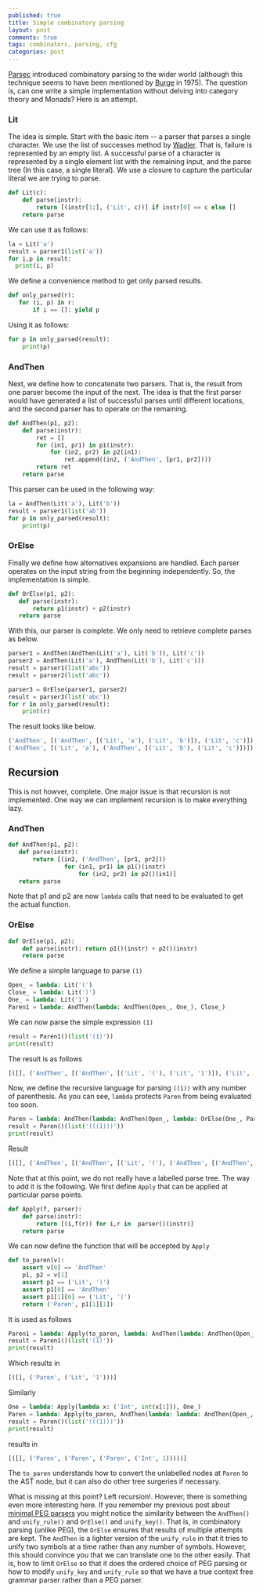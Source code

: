 ```yaml
---
published: true
title: Simple combinatory parsing
layout: post
comments: true
tags: combinators, parsing, cfg
categories: post
---
```


[Parsec](https://www.cs.nott.ac.uk/~pszgmh/pearl.pdf) introduced combinatory parsing to the wider world
(although this technique seems to have been mentioned by
[Burge](https://www.amazon.com/Recursive-Programming-Techniques-Systems-programming/dp/0201144506) in 1975).
The question is, can one write a simple implementation without delving into category theory and Monads?
Here is an attempt.

### Lit

The idea is simple. Start with the basic item -- a parser that parses a single character. We use the list of successes method by [Wadler](https://homepages.inf.ed.ac.uk/wadler/papers/marktoberdorf/baastad.pdf). That is, failure is represented
by an empty list. A successful parse of a character is represented by a single element list with the remaining
input, and the parse tree (In this case, a single literal). We use a closure to capture the particular literal we are trying to parse.

```python
def Lit(c):
    def parse(instr):
        return [(instr[1:], ('Lit', c))] if instr[0] == c else []
    return parse
```
We can use it as follows:
```python
la = Lit('a')
result = parser1(list('a'))
for i,p in result:
  print(i, p)
```
We define a convenience method to get only parsed results.

```python
def only_parsed(r):
   for (i, p) in r:
       if i == []: yield p
```
Using it as follows:
```python
for p in only_parsed(result):
    print(p)
```

### AndThen

Next, we define how to concatenate two parsers. That is, the result from one parser
become the input of the next. The idea is that the first parser would have generated a list
of successful parses until different locations, and the second parser has to operate on the
remaining.

```python
def AndThen(p1, p2):
    def parse(instr):
        ret = []
        for (in1, pr1) in p1(instr):
            for (in2, pr2) in p2(in1):
                ret.append((in2, ('AndThen', [pr1, pr2])))
        return ret
    return parse
```
This parser can be used in the following way:
```python
la = AndThen(Lit('a'), Lit('b'))
result = parser1(list('ab'))
for p in only_parsed(result):
    print(p)
```

### OrElse

Finally we define how alternatives expansions are handled. Each parser operates on the
input string from the beginning independently. So, the implementation is simple.
```python
def OrElse(p1, p2):
   def parse(instr):
       return p1(instr) + p2(instr)
   return parse
``` 

With this, our parser is complete. We only need to retrieve complete parses as below.
```python
parser1 = AndThen(AndThen(Lit('a'), Lit('b')), Lit('c'))
parser2 = AndThen(Lit('a'), AndThen(Lit('b'), Lit('c')))
result = parser1(list('abc'))
result = parser2(list('abc'))

parser3 = OrElse(parser1, parser2)
result = parser3(list('abc'))
for r in only_parsed(result):
    print(r)
 ```
 The result looks like below.
 ```python
('AndThen', [('AndThen', [('Lit', 'a'), ('Lit', 'b')]), ('Lit', 'c')])
('AndThen', [('Lit', 'a'), ('AndThen', [('Lit', 'b'), ('Lit', 'c')])])
 ```
 
## Recursion
 
This is not howver, complete. One major issue is that recursion is not implemented. One way we can
implement recursion is to make everything lazy.
 
### AndThen
 
```python
def AndThen(p1, p2):
   def parse(instr):
       return [(in2, ('AndThen', [pr1, pr2]))
                for (in1, pr1) in p1()(instr)
                    for (in2, pr2) in p2()(in1)]
   return parse
```
Note that p1 and p2 are now `lambda` calls that need to be evaluated to get the actual function.

### OrElse

```python
def OrElse(p1, p2):
    def parse(instr): return p1()(instr) + p2()(instr)
    return parse
```

We define a simple language to parse `(1)`

```python
Open_ = lambda: Lit('(')
Close_ = lambda: Lit(')')
One_ = lambda: Lit('1')
Paren1 = lambda: AndThen(lambda: AndThen(Open_, One_), Close_)
```
We can now parse the simple expression `(1)`
```python
result = Paren1()(list('(1)'))
print(result)
```

The result is as follows
```python
[([], ('AndThen', [('AndThen', [('Lit', '('), ('Lit', '1')]), ('Lit', ')')]))]
```

Now, we define the recursive language for parsing `((1))` with any number of parenthesis. As you
can see, `lambda` protects `Paren` from being evaluated too soon.

```python
Paren = lambda: AndThen(lambda: AndThen(Open_, lambda: OrElse(One_, Paren)), Close_)
result = Paren()(list('(((1)))'))
print(result)
```
Result
```python
[([], ('AndThen', [('AndThen', [('Lit', '('), ('AndThen', [('AndThen', [('Lit', '('), ('AndThen', [('AndThen', [('Lit', '('), ('Lit', '1')]), ('Lit', ')')])]), ('Lit', ')')])]), ('Lit', ')')]))]
```

Note that at this point, we do not really have a labelled parse tree. The way to add it is the following. We first define `Apply` that
can be applied at particular parse points.

```python
def Apply(f, parser):
    def parse(instr):
        return [(i,f(r)) for i,r in  parser()(instr)]
    return parse
```
We can now define the function that will be accepted by `Apply`
```python
def to_paren(v):
    assert v[0] == 'AndThen'
    p1, p2 = v[1]
    assert p2 == ('Lit', ')')
    assert p1[0] == 'AndThen'
    assert p1[1][0] == ('Lit', '(')
    return ('Paren', p1[1][1])
```
It is used as follows
```python
Paren1 = lambda: Apply(to_paren, lambda: AndThen(lambda: AndThen(Open_, One_), Close_))
result = Paren1()(list('(1)'))
print(result)
```
Which results in
```python
[([], ('Paren', ('Lit', '1')))]
```
Similarly
```python
One = lambda: Apply(lambda x: ('Int', int(x[1])), One_)
Paren = lambda: Apply(to_paren, AndThen(lambda: lambda: AndThen(Open_, lambda: OrElse(One, Paren)), Close_))
result = Paren()(list('(((1)))'))
print(result)
```
results in
```python
[([], ('Paren', ('Paren', ('Paren', ('Int', 1)))))]
```
The `to_paren` understands how to convert the unlabelled nodes at `Paren` to the AST node, but it can also do other tree surgeries if necessary.

What is missing at this point? Left recursion!.
However, there is something even more interesting here. If you remember my previous post about [minimal PEG parsers](/post/2018/09/06/peg-parsing/) you might notice the similarity between the `AndThen()` and `unify_rule()` and `OrElse()` and `unify_key()`. That is, in combinatory parsing (unlike PEG), the `OrElse` ensures that results of multiple attempts are kept. The `AndThen` is a lighter version of the `unify_rule` in that it tries to unify two symbols at a time rather than any number of symbols. However, this should convince you that we can translate one to the other easily. That is, how to limit `OrElse` so that it does the ordered choice of PEG parsing or how to modify `unify_key` and `unify_rule` so that we have a true context free grammar parser rather than a PEG parser.
